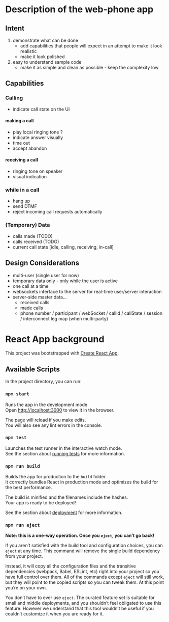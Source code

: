# Description of the web-phone app

## Intent

1. demonstrate what can be done
   - add capabilities that people will expect in an attempt to make it look realistic
   - make it look polished
2. easy to understand sample code
   - make it as simple and clean as possible - keep the complexity low

## Capabilities

### Calling

- indicate call state on the UI

#### making a call

- play local ringing tone ?
- indicate answer visually
- time out
- accept abandon

#### receiving a call

- ringing tone on speaker
- visual indication

### while in a call

- hang up
- send DTMF
- reject incoming call requests automatically

### (Temporary) Data

- calls made (TODO)
- calls received (TODO)
- current call state [idle, calling, receiving, in-call]

## Design Considerations

- multi-user (single user for now)
- temporary data only - only while the user is active
- one call at a time
- websockets interface to the server for real-time user/server interaction
- server-side master data...
  - received calls
  - made calls
  - phone number / participant / webSocket / callId / callState / session / interconnect leg map (when multi-party)

# React App background

This project was bootstrapped with [Create React App](https://github.com/facebook/create-react-app).

## Available Scripts

In the project directory, you can run:

### `npm start`

Runs the app in the development mode.\
Open [http://localhost:3000](http://localhost:3000) to view it in the browser.

The page will reload if you make edits.\
You will also see any lint errors in the console.

### `npm test`

Launches the test runner in the interactive watch mode.\
See the section about [running tests](https://facebook.github.io/create-react-app/docs/running-tests) for more information.

### `npm run build`

Builds the app for production to the `build` folder.\
It correctly bundles React in production mode and optimizes the build for the best performance.

The build is minified and the filenames include the hashes.\
Your app is ready to be deployed!

See the section about [deployment](https://facebook.github.io/create-react-app/docs/deployment) for more information.

### `npm run eject`

**Note: this is a one-way operation. Once you `eject`, you can’t go back!**

If you aren’t satisfied with the build tool and configuration choices, you can `eject` at any time. This command will remove the single build dependency from your project.

Instead, it will copy all the configuration files and the transitive dependencies (webpack, Babel, ESLint, etc) right into your project so you have full control over them. All of the commands except `eject` will still work, but they will point to the copied scripts so you can tweak them. At this point you’re on your own.

You don’t have to ever use `eject`. The curated feature set is suitable for small and middle deployments, and you shouldn’t feel obligated to use this feature. However we understand that this tool wouldn’t be useful if you couldn’t customize it when you are ready for it.
